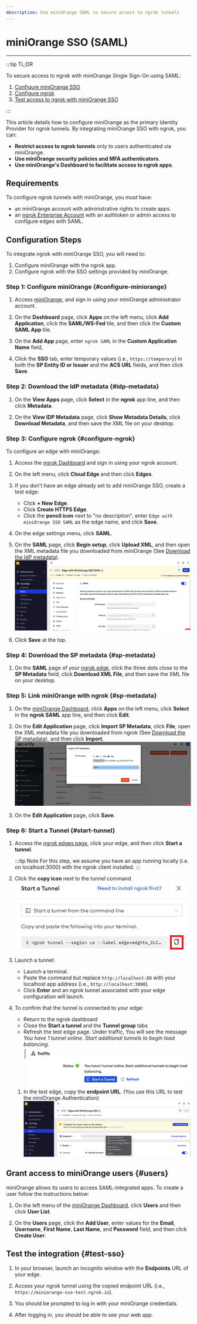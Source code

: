 ```yaml
---
description: Use miniOrange SAML to secure access to ngrok tunnels
---
```


# miniOrange SSO (SAML)

---

:::tip TL;DR

To secure access to ngrok with miniOrange Single Sign-On using SAML:

1. [Configure miniOrange SSO](#configure-miniOrange)
1. [Configure ngrok](#configure-ngrok)
1. [Test access to ngrok with miniOrange SSO](#test-sso)

:::

This article details how to configure miniOrange as the primary Identity Provider for ngrok tunnels.
By integrating miniOrange SSO with ngrok, you can:

- **Restrict access to ngrok tunnels** only to users authenticated via miniOrange.
- **Use miniOrange security policies and MFA authenticators**.
- **Use miniOrange's Dashboard to facilitate access to ngrok apps**.

## Requirements

To configure ngrok tunnels with miniOrange, you must have:

- an miniOrange account with administrative rights to create apps.
- an [ngrok Enterprise Account](https://ngrok.com/pricing) with an authtoken or admin access to configure edges with SAML.

## Configuration Steps

To integrate ngrok with miniOrange SSO, you will need to:

1. Configure miniOrange with the ngrok app.
1. Configure ngrok with the SSO settings provided by miniOrange.

### **Step 1**: Configure miniOrange {#configure-miniorange}

1. Access [miniOrange](https://www.miniorange.com/), and sign in using your miniOrange administrator account.

1. On the **Dashboard** page, click **Apps** on the left menu, click **Add Application**, click the **SAML/WS-Fed** tile, and then click the **Custom SAML App** tile.

1. On the **Add App** page, enter `ngrok SAML` in the **Custom Application Name** field,

1. Click the **SSO** tab, enter temporary values (i.e., `https://temporary`) in both the **SP Entity ID or Issuer** and the **ACS URL** fields, and then click **Save**.

### **Step 2**: Download the IdP metadata {#idp-metadata}

1. On the **View Apps** page, click **Select** in the **ngrok** app line, and then click **Metadata**.

1. On the **View IDP Metadata** page, click **Show Metadata Details**, click **Download Metadata**, and then save the XML file on your desktop.

### **Step 3**: Configure ngrok {#configure-ngrok}

To configure an edge with miniOrange:

1. Access the [ngrok Dashboard](https://dashboard.ngrok.com/) and sign in using your ngrok account.

1. On the left menu, click **Cloud Edge** and then click **Edges**.

1. If you don't have an edge already set to add miniOrange SSO, create a test edge:

   - Click **+ New Edge**.
   - Click **Create HTTPS Edge**.
   - Click the **pencil icon** next to "no description", enter `Edge with miniOrange SSO SAML` as the edge name, and click **Save**.

1. On the edge settings menu, click **SAML**.

1. On the **SAML** page, click **Begin setup**, click **Upload XML**, and then open the XML metadata file you downloaded from miniOrange (See [Download the IdP metadata](#idp-metadata)).
   ![miniOrange config in ngrok](img/miniorange-5.png)

1. Click **Save** at the top.

### **Step 4**: Download the SP metadata {#sp-metadata}

1. On the **SAML** page of your [ngrok edge](https://dashboard.ngrok.com/cloud-edge/edges), click the three dots close to the **SP Metadata** field, click **Download XML File**, and then save the XML file on your desktop.

### **Step 5**: Link miniOrange with ngrok {#sp-metadata}

1. On the [miniOrange Dashboard](https://login.xecurify.com/moas/admin/customer/home), click **Apps** on the left menu, click **Select** in the **ngrok SAML** app line, and then click **Edit**.

1. On the **Edit Application** page, click **Import SP Metadata**, click **File**, open the XML metadata file you downloaded from ngrok (See [Download the SP metadata](#sp-metadata)), and then click **Import**.
   ![miniOrange config in ngrok](img/miniorange-6.png)

1. On the **Edit Application** page, click **Save**.

### **Step 6**: Start a Tunnel {#start-tunnel}

1. Access the [ngrok edges page](https://dashboard.ngrok.com/cloud-edge/edges), click your edge, and then click **Start a tunnel**.

   :::tip Note
   For this step, we assume you have an app running locally (i.e. on localhost:3000) with the ngrok client installed.
   :::

1. Click the **copy icon** next to the tunnel command.
   ![tunnel config](img/miniorange-2.png)

1. Launch a tunnel:

   - Launch a terminal.
   - Paste the command but replace `http://localhost:80` with your localhost app address (i.e., `http://localhost:3000`).
   - Click **Enter** and an ngrok tunnel associated with your edge configuration will launch.

1. To confirm that the tunnel is connected to your edge:

   - Return to the ngrok dashboard
   - Close the **Start a tunnel** and the **Tunnel group** tabs
   - Refresh the test edge page. Under traffic, You will see the message _You have 1 tunnel online. Start additional tunnels to begin load balancing._
     ![tunnel confirmed](img/miniorange-3.png)

   1. In the test edge, copy the **endpoint URL**. (You use this URL to test the miniOrange Authentication)
      ![tunnel url](img/miniorange-4.png)

## Grant access to miniOrange users {#users}

miniOrange allows its users to access SAML-integrated apps. To create a user follow the instructions below:

1. On the left menu of the [miniOrange Dashboard](https://login.xecurify.com/moas/admin/customer/home), click **Users** and then click **User List**.

1. On the **Users** page, click the **Add User**, enter values for the **Email**, **Username**, **First Name**, **Last Name**, and **Password** field, and then click **Create User**.

## Test the integration {#test-sso}

1. In your browser, launch an incognito window with the **Endpoints** URL of your edge.

1. Access your ngrok tunnel using the copied endpoint URL (i.e., `https://miniorange-sso-test.ngrok.io`).

1. You should be prompted to log in with your miniOrange credentials.

1. After logging in, you should be able to see your web app.
